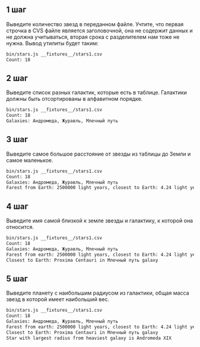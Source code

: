## 1 шаг

Выведите количество звезд в переданном файле. Учтите, что первая строчка в CVS файле является заголовочной, она не содержит данных и не должна учитываться, вторая срока с разделителем нам тоже не нужна. Вывод утилиты будет таким:

```bash
bin/stars.js __fixtures__/stars1.csv
Count: 18
```

## 2 шаг

Выведите список разных галактик, которые есть в таблице. Галактики должны быть отсортированы в алфавитном порядке.

```bash
bin/stars.js __fixtures__/stars1.csv
Count: 18
Galaxies: Андромеда, Журавль, Млечный путь
```

## 3 шаг

Выведите самое большое расстояние от звезды из таблицы до Земли и самое маленькое.

```bash
bin/stars.js __fixtures__/stars1.csv
Count: 18
Galaxies: Андромеда, Журавль, Млечный путь
Farest from Earth: 2500000 light years, closest to Earth: 4.24 light years
```

## 4 шаг

Выведите имя самой близкой к земле звезды и галактику, к которой она относится.

```bash
bin/stars.js __fixtures__/stars1.csv
Count: 18
Galaxies: Андромеда, Журавль, Млечный путь
Farest from earth: 2500000 light years, closest to Earth: 4.24 light years
Closest to Earth: Proxima Centauri in Млечный путь galaxy
```

## 5 шаг

Выведите планету c наибольшим радиусом из галактики, общая масса звезд в которой имеет наибольший вес.

```bash
bin/stars.js __fixtures__/stars1.csv
Count: 18
Galaxies: Андромеда, Журавль, Млечный путь
Farest from earth: 2500000 light years, closest to Earth: 4.24 light years
Closest to Earth: Proxima Centauri in Млечный путь galaxy
Star with largest radius from heaviest galaxy is Andromeda XIX
```
